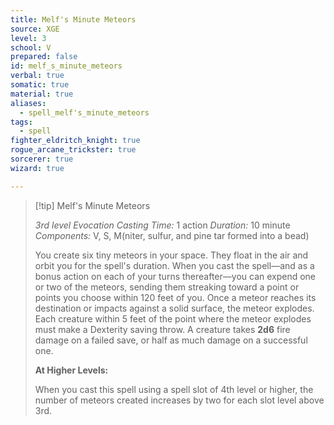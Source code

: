 ```yaml
---
title: Melf's Minute Meteors
source: XGE
level: 3
school: V
prepared: false
id: melf_s_minute_meteors
verbal: true
somatic: true
material: true
aliases:
  - spell_melf's_minute_meteors
tags:
  - spell
fighter_eldritch_knight: true
rogue_arcane_trickster: true
sorcerer: true
wizard: true

---
```

>[!tip] Melf's Minute Meteors
>
> *3rd level Evocation*
> *Casting Time:* 1 action
> *Duration:* 10 minute
> *Components:* V, S, M(niter, sulfur, and pine tar formed into a bead)
>
>You create six tiny meteors in your space. They float in the air and orbit you for the spell's duration. When you cast the spell—and as a bonus action on each of your turns thereafter—you can expend one or two of the meteors, sending them streaking toward a point or points you choose within 120 feet of you. Once a meteor reaches its destination or impacts against a solid surface, the meteor explodes. Each creature within 5 feet of the point where the meteor explodes must make a Dexterity saving throw. A creature takes **2d6** fire damage on a failed save, or half as much damage on a successful one.
>
>**At Higher Levels:**
>
>When you cast this spell using a spell slot of 4th level or higher, the number of meteors created increases by two for each slot level above 3rd.
>

